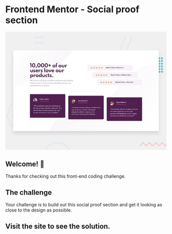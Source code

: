 # Frontend Mentor - Social proof section

![Design preview for the Social proof section coding challenge](./design/desktop-preview.jpg)

## Welcome! 👋

Thanks for checking out this front-end coding challenge.

## The challenge

Your challenge is to build out this social proof section and get it looking as close to the design as possible.

## Visit the site to see the solution.

